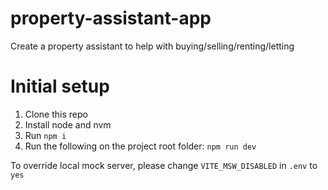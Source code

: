 # property-assistant-app
Create a property assistant to help with buying/selling/renting/letting


# Initial setup
1. Clone this repo
2. Install node and nvm
3. Run `npm i`
4. Run the following on the project root folder: `npm run dev`

To override local mock server, please change `VITE_MSW_DISABLED` in `.env` to `yes`
